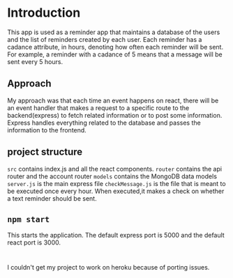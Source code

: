 

# Introduction

This app is used as a reminder app that maintains a database of the users and the list of reminders created by each user. Each reminder has a cadance attribute, in hours, denoting how often each reminder will be sent. For example, a reminder with a cadance of 5 means that a message will be sent every 5 hours. 

## Approach

My approach was that each time an event happens on react, there will be an event handler that makes a request to a specific route to the backend(express) to fetch related information or to post some information. Express handles everything related to the database and passes the information to the frontend.

## project structure

`src` contains index.js and all the react components.
`router` contains the api router and the account router
`models` contains the MongoDB data models
`server.js` is the main express file
`checkMessage.js` is the file that is meant to be executed once every hour. When executed,it makes a check on whether a text reminder should be sent.


## `npm start` 
This starts the application. The default express port is 5000 and the default react port is 3000.


# 
I couldn't get my project to work on heroku because of porting issues.
